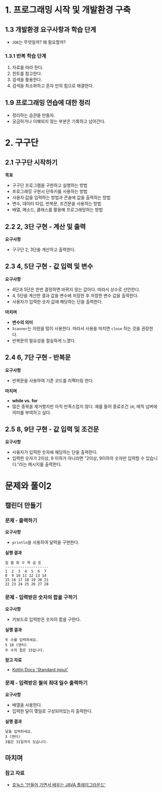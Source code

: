 # 1. 프로그래밍 시작 및 개발환경 구축

## 1.3 개발환경 요구사항과 학습 단계

- `JDK`는 무엇일까? 왜 필요할까?

### 1.3.1 반복 학습 단계

1. 자료를 따라 한다.
2. 힌트를 참고한다.
3. 검색을 활용한다.
4. 검색을 최소화하고 혼자 만의 힘으로 해결한다.

## 1.9 프로그래밍 연습에 대한 정리

- 정리하는 습관을 만들자.
- 궁금하거나 이해되지 않는 부분은 기록하고 넘어간다.

# 2. 구구단

## 2.1 구구단 시작하기

**목표**

- 구구단 프로그램을 구현하고 실행하는 방법
- 프로그래밍 구현시 단축키를 사용하는 방법
- 사용자 값을 입력하는 방법과 콘솔에 값을 출력하는 방법
- 변수, 데이터 타입, 반복문, 조건문을 사용하는 방법
- 배열, 메소드, 클래스를 활용해 프로그래밍하는 방법

## 2.2 2, 3단 구현 - 계산 및 출력

**요구사항**

- 구구단 2, 3단을 계산하고 출력한다.

## 2.3 4, 5단 구현 - 값 입력 및 변수

**요구사항**

- 4단과 5단은 한번 결정하면 바뀌지 않는 값이다. 따라서 상수로 선언한다.
- 4, 5단을 계산한 결과 값을 변수에 저장한 후 저장한 변수 값을 출력한다.
- 사용자가 입력한 숫자 값에 해당하는 단을 출력한다.

**마치며**

- **변수의 의미**
- `Scanner`는 자원을 많이 사용한다. 따라서 사용을 마치면 `close` 하는 것을 권장한다.
- 반복문의 필요성을 절실하게 느꼈다.

## 2.4 6, 7단 구현 - 반복문

**요구사항**

- 반복문을 사용하여 기존 코드를 리팩터링 한다.

**마치며**

- **while vs. for**
- 많은 중복을 제거했지만 아직 만족스럽지 않다. 예를 들어 종료조건 `10`, 매직 넘버에 의미를 부여하고 싶다.

## 2.5 8, 9단 구현 - 값 입력 및 조건문

**요구사항**

- 사용자가 입력한 숫자에 해당하는 단을 출력한다.
- 입력한 숫자가 2이상, 9 이하가 아니라면 "2이상, 9이하의 숫자만 입력할 수 있습니다."라는 메시지를 출력한다.

# 문제와 풀이2

## 캘린더 만들기

### 문제 - 출력하기

**요구사항**

- `println`을 사용하여 달력을 구현한다.

**실행 결과**

```
일 월 화 수 목 금 토
--------------------
1  2  3  4  5  6  7
8  9 10 11 12 13 14
15 16 17 18 19 20 21
22 23 24 25 26 27 28
```

### 문제 - 입력받은 숫자의 합을 구하기

**요구사항**

- 키보드로 입력받은 숫자의 합을 구한다.

**실행 결과**

```
두 수를 입력하세요.
5 10 (엔터)
두 수의 합은 15입니다.
```

**참고 자료**

- [Kotlin Docs 'Standard input'](https://kotlinlang.org/docs/standard-input.html)

### 문제 - 입력받은 월의 최대 일수 출력하기

**요구사항**

- 배열을 사용한다.
- 입력한 달이 몇일로 구성되어있는지 출력한다.

**실행 결과**

```
달을 입력하세요.
3 (엔터)
3월은 31일까지 있습니다.
```

## 마치며

### 참고 자료

- [호눅스 '만들어 가면서 배우는 JAVA 플레이그라운드'](https://inf.run/FgzS)